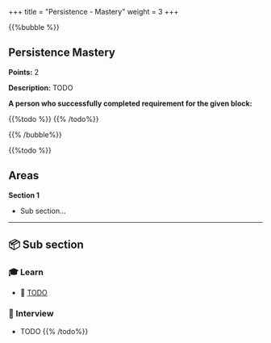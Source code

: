 +++
title = "Persistence - Mastery"
weight = 3
+++

{{%bubble %}}

## Persistence Mastery

**Points:** 2

**Description:** TODO

**A person who successfully completed requirement for the given block:** 

{{%todo %}}
{{% /todo%}}

{{% /bubble%}}

{{%todo %}}

## Areas

**Section 1**

- Sub section...

---

## 📦 Sub section

### 🎓 Learn

- 📗 [TODO](https://lorem.ipsum/)

### 🎤 Interview

- TODO
{{% /todo%}}
